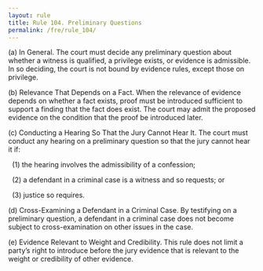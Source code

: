 ```yaml
---
layout: rule
title: Rule 104. Preliminary Questions
permalink: /fre/rule_104/
---
```


(a) In General. The court must decide any preliminary question about whether a witness is qualified, a privilege exists, or evidence is admissible. In so deciding, the court is not bound by evidence rules, except those on privilege.


(b) Relevance That Depends on a Fact. When the relevance of evidence depends on whether a fact exists, proof must be introduced sufficient to support a finding that the fact does exist. The court may admit the proposed evidence on the condition that the proof be introduced later.


(c) Conducting a Hearing So That the Jury Cannot Hear It. The court must conduct any hearing on a preliminary question so that the jury cannot hear it if:


&nbsp;&nbsp;(1) the hearing involves the admissibility of a confession;


&nbsp;&nbsp;(2) a defendant in a criminal case is a witness and so requests; or


&nbsp;&nbsp;(3) justice so requires.


(d) Cross-Examining a Defendant in a Criminal Case. By testifying on a preliminary question, a defendant in a criminal case does not become subject to cross-examination on other issues in the case.


(e) Evidence Relevant to Weight and Credibility. This rule does not limit a party’s right to introduce before the jury evidence that is relevant to the weight or credibility of other evidence.

